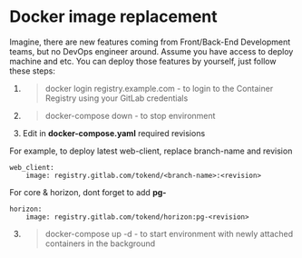 # Docker image replacement

Imagine, there are new features coming from Front/Back-End Development teams, but no DevOps engineer around. Assume you have access to deploy machine and etc. You can deploy those features by yourself, just follow these steps:

 1. > docker login registry.example.com - to login to the Container Registry using your GitLab credentials
 1. > docker-compose down - to stop environment
 2. Edit in **docker-compose.yaml** required revisions

For example, to deploy latest web-client, replace branch-name and revision

    web_client:
        image: registry.gitlab.com/tokend/<branch-name>:<revision>

For core & horizon, dont forget to add **pg-**

    horizon:
        image: registry.gitlab.com/tokend/horizon:pg-<revision>
  3. > docker-compose up -d - to start environment with newly attached containers in the background 